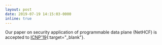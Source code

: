 ```yaml
---
layout: post
date: 2019-07-19 14:15:03-0000
inline: true
---
```


Our paper on security application of programmable data plane (NetHCF) is accepted to [ICNP'19](https://icnp19.cs.ucr.edu/){:target="\_blank"}.
